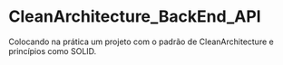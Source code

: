 # CleanArchitecture_BackEnd_API
Colocando na prática um projeto com o padrão de CleanArchitecture e princípios como SOLID.
